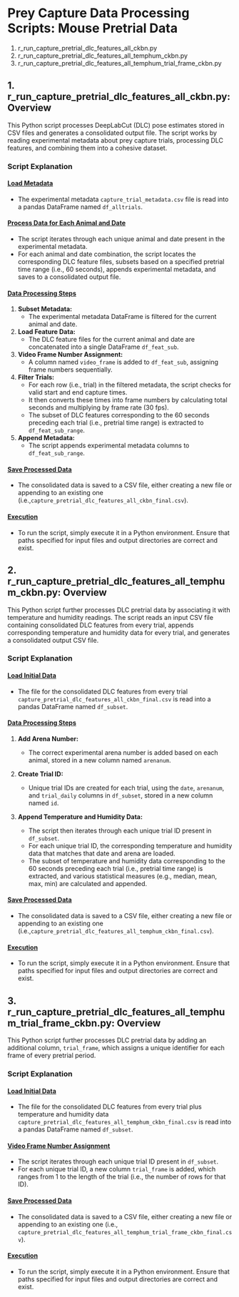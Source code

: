 # Prey Capture Data Processing Scripts: Mouse Pretrial Data

1. r_run_capture_pretrial_dlc_features_all_ckbn.py
2. r_run_capture_pretrial_dlc_features_all_temphum_ckbn.py
3. r_run_capture_pretrial_dlc_features_all_temphum_trial_frame_ckbn.py

## 1. r_run_capture_pretrial_dlc_features_all_ckbn.py: Overview
This Python script processes DeepLabCut (DLC) pose estimates stored in CSV files and generates a consolidated output file. The script works by reading experimental metadata about prey capture trials, processing DLC features, and combining them into a cohesive dataset.

### Script Explanation

#### <ins>Load Metadata</ins>
- The experimental metadata `capture_trial_metadata.csv` file is read into a pandas DataFrame named `df_alltrials`.

#### <ins>Process Data for Each Animal and Date</ins>
- The script iterates through each unique animal and date present in the experimental metadata.
- For each animal and date combination, the script locates the corresponding DLC feature files, subsets based on a specified pretrial time range (i.e., 60 seconds), appends experimental metadata, and saves to a consolidated output file.

#### <ins>Data Processing Steps</ins>
1. **Subset Metadata:** 
    - The experimental metadata DataFrame is filtered for the current animal and date.
2. **Load Feature Data:**
    - The DLC feature files for the current animal and date are concatenated into a single DataFrame `df_feat_sub`.
3. **Video Frame Number Assignment:**
    - A column named `video_frame` is added to `df_feat_sub`, assigning frame numbers sequentially.
4. **Filter Trials:**
    - For each row (i.e., trial) in the filtered metadata, the script checks for valid start and end capture times.
    - It then converts these times into frame numbers by calculating total seconds and multiplying by frame rate (30 fps).
    - The subset of DLC features corresponding to the 60 seconds preceding each trial (i.e., pretrial time range) is extracted to `df_feat_sub_range`.
5. **Append Metadata:**
    - The script appends experimental metadata columns to `df_feat_sub_range`.

#### <ins>Save Processed Data</ins>
- The consolidated data is saved to a CSV file, either creating a new file or appending to an existing one (i.e.,`capture_pretrial_dlc_features_all_ckbn_final.csv`).

#### <ins>Execution</ins>
- To run the script, simply execute it in a Python environment. Ensure that paths specified for input files and output directories are correct and exist.

## 2. r_run_capture_pretrial_dlc_features_all_temphum_ckbn.py: Overview
This Python script further processes DLC pretrial data by associating it with temperature and humidity readings. The script reads an input CSV file containing consolidated DLC features from every trial, appends corresponding temperature and humidity data for every trial, and generates a consolidated output CSV file.

### Script Explanation

#### <ins>Load Initial Data</ins>
- The file for the consolidated DLC features from every trial `capture_pretrial_dlc_features_all_ckbn_final.csv` is read into a pandas DataFrame named `df_subset`.

#### <ins>Data Processing Steps</ins>
1. **Add Arena Number:** 
    - The correct experimental arena number is added based on each animal, stored in a new column named `arenanum`.

2. **Create Trial ID:** 
    - Unique trial IDs are created for each trial, using the `date`, `arenanum`, and `trial_daily` columns in `df_subset`, stored in a new column named `id`.

3. **Append Temperature and Humidity Data:** 
    - The script then iterates through each unique trial ID present in `df_subset`.
    - For each unique trial ID, the corresponding temperature and humidity data that matches that date and arena are loaded.
    - The subset of temperature and humidity data corresponding to the 60 seconds preceding each trial (i.e., pretrial time range) is extracted, and various statistical measures (e.g., median, mean, max, min) are calculated and appended.


#### <ins>Save Processed Data</ins>
- The consolidated data is saved to a CSV file, either creating a new file or appending to an existing one (i.e.,`capture_pretrial_dlc_features_all_temphum_ckbn_final.csv`).

#### <ins>Execution</ins>
- To run the script, simply execute it in a Python environment. Ensure that paths specified for input files and output directories are correct and exist.

## 3. r_run_capture_pretrial_dlc_features_all_temphum_trial_frame_ckbn.py: Overview
This Python script further processes DLC pretrial data by adding an additional column, `trial_frame`, which assigns a unique identifier for each frame of every pretrial period.

### Script Explanation

#### <ins>Load Initial Data</ins>
- The file for the consolidated DLC features from every trial plus temperature and humidity data `capture_pretrial_dlc_features_all_temphum_ckbn_final.csv` is read into a pandas DataFrame named `df_subset`.

#### <ins>Video Frame Number Assignment</ins>
- The script iterates through each unique trial ID present in `df_subset`.
- For each unique trial ID, a new column `trial_frame` is added, which ranges from 1 to the length of the trial (i.e., the number of rows for that ID).

#### <ins>Save Processed Data</ins>
- The consolidated data is saved to a CSV file, either creating a new file or appending to an existing one (i.e., `capture_pretrial_dlc_features_all_temphum_trial_frame_ckbn_final.csv`).

#### <ins>Execution</ins>
- To run the script, simply execute it in a Python environment. Ensure that paths specified for input files and output directories are correct and exist.
